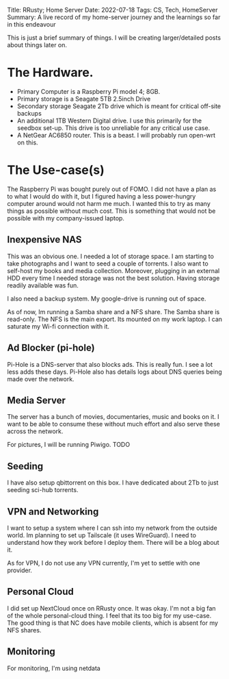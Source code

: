 Title: RRusty; Home Server
Date: 2022-07-18
Tags: CS, Tech, HomeServer
Summary: A live record of my home-server journey and the learnings so far in this endeavour

This is just a brief summary of things. I will be creating larger/detailed posts about things later on.

# The Hardware.
- Primary Computer is a Raspberry Pi model 4; 8GB.
- Primary storage is a Seagate 5TB 2.5inch Drive
- Secondary storage Seagate 2Tb drive which is meant for critical off-site backups
- An additional 1TB Western Digital drive. I use this primarily for the seedbox set-up. This drive is too unreliable for any critical use case.
- A NetGear AC6850 router. This is a beast. I will probably run open-wrt on this.

# The Use-case(s)
The Raspberry Pi was bought purely out of FOMO. I did not have a plan as to what I would do with it, but I figured having a less power-hungry computer around would not harm me much.
I wanted this to try as many things as possible without much cost. This is something that would not be possible with my company-issued laptop.
## Inexpensive NAS
This was an obvious one. I needed a lot of storage space. I am starting to take photographs and I want to seed a couple of torrents. I also want to self-host my books and media collection. Moreover, plugging in an external HDD every time I needed storage was not the best solution. Having storage readily available was fun.

I also need a backup system. My google-drive is running out of space.

As of now, Im running a Samba share and a NFS share. The Samba share is read-only. The NFS is the main export. Its mounted on my work laptop. I can saturate my Wi-fi connection with it.

## Ad Blocker (pi-hole)
Pi-Hole is a DNS-server that also blocks ads. This is really fun. I see a lot less adds these days. Pi-Hole also has details logs about DNS queries being made over the network.

## Media Server
The server has a bunch of movies, documentaries, music and books on it. I want to be able to consume these without much effort and also serve these across the network.

For pictures, I will be running Piwigo. TODO

## Seeding
I have also setup qbittorrent on this box. I have dedicated about 2Tb to just seeding sci-hub torrents.

## VPN and Networking

I want to setup a system where I can ssh into my network from the outside world.
Im planning to set up Tailscale (it uses WireGuard). I need to understand how they work before I deploy them. There will be a blog about it.

As for VPN, I do not use any VPN currently, I'm yet to settle with one provider.

## Personal Cloud
I did set up NextCloud once on RRusty once. It was okay. I'm not a big fan of the whole personal-cloud thing. I feel that its too big for my use-case. The good thing is that NC does have mobile clients, which is absent for my NFS shares.

## Monitoring
For monitoring, I'm using netdata

